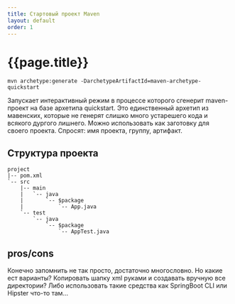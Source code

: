 ```yaml
---
title: Стартовый проект Maven
layout: default
order: 1
---
```


# {{page.title}}

```
mvn archetype:generate -DarchetypeArtifactId=maven-archetype-quickstart
```
Запускает интерактивный режим в процессе которого сгенерит maven-проект на базе архетипа quickstart. Это единственный архетип из мавенских, которые не генерят слишко много устарешего кода и всякого дургого лишнего. Можно использовать как заготовку для своего проекта.
Спросят: имя проекта, группу, артифакт.

## Структура проекта

```
project
|-- pom.xml
`-- src
    |-- main
    |   `-- java
    |       `-- $package
    |           `-- App.java
    `-- test
        `-- java
            `-- $package
                `-- AppTest.java
```

## pros/cons

Конечно запомнить не так просто, достаточно многословно. Но какие ест варианты? Копировать шапку xml руками и создавать вручную все директории? Либо использовать такие средства как SpringBoot CLI или Hipster что-то там...

